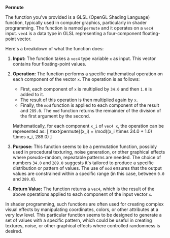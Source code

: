**Permute**

The function you've provided is a GLSL (OpenGL Shading Language) function, typically used in computer graphics, particularly in shader programming. The function is named `permute` and it operates on a `vec4` input. `vec4` is a data type in GLSL representing a four-component floating-point vector.

Here's a breakdown of what the function does:

1. **Input:** The function takes a `vec4` type variable `x` as input. This vector contains four floating-point values.

2. **Operation:** The function performs a specific mathematical operation on each component of the vector `x`. The operation is as follows:
   - First, each component of `x` is multiplied by `34.0` and then `1.0` is added to it.
   - The result of this operation is then multiplied again by `x`.
   - Finally, the `mod` function is applied to each component of the result and `289.0`. The `mod` function returns the remainder of the division of the first argument by the second. 

   Mathematically, for each component `x_i` of `vec4 x`, the operation can be represented as:
   \[ \text{permute}(x_i) = \mod((x_i \times 34.0 + 1.0) \times x_i, 289.0) \]

3. **Purpose:** This function seems to be a permutation function, possibly used in procedural texturing, noise generation, or other graphical effects where pseudo-random, repeatable patterns are needed. The choice of numbers `34.0` and `289.0` suggests it's tailored to produce a specific distribution or pattern of values. The use of `mod` ensures that the output values are constrained within a specific range (in this case, between `0.0` and `289.0`).

4. **Return Value:** The function returns a `vec4`, which is the result of the above operations applied to each component of the input vector `x`.

In shader programming, such functions are often used for creating complex visual effects by manipulating coordinates, colors, or other attributes at a very low level. This particular function seems to be designed to generate a set of values with a specific pattern, which could be useful in creating textures, noise, or other graphical effects where controlled randomness is desired.